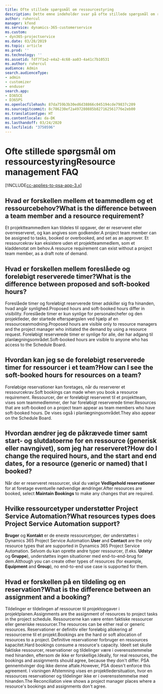 ```yaml
---
title: Ofte stillede spørgsmål om ressourcestyring
description: Dette emne indeholder svar på ofte stillede spørgsmål om ressourcestyring.
author: ruhercul
manager: kfend
ms.service: dynamics-365-customerservice
ms.custom:
- dyn365-projectservice
ms.date: 03/28/2019
ms.topic: article
ms.prod: ''
ms.technology: ''
ms.assetid: fdf7f1e2-e4a2-4c68-aa03-4a41c7b10531
ms.author: ruhercul
audience: Admin
search.audienceType:
- admin
- customizer
- enduser
search.app:
- D365CE
- D365PS
ms.openlocfilehash: 87da759b3b30ed6d38866c045194cde79837c209
ms.sourcegitcommit: 8c786230ef2a497280885b827162561776e2eb00
ms.translationtype: HT
ms.contentlocale: da-DK
ms.lasthandoff: 03/24/2020
ms.locfileid: "3750596"
---
```

# <a name="resource-management-faq"></a><span data-ttu-id="61ebc-103">Ofte stillede spørgsmål om ressourcestyring</span><span class="sxs-lookup"><span data-stu-id="61ebc-103">Resource management FAQ</span></span>

[!INCLUDE[cc-applies-to-psa-app-3.x](../includes/cc-applies-to-psa-app-3x.md)]

## <a name="what-is-the-difference-between-a-team-member-and-a-resource-requirement"></a><span data-ttu-id="61ebc-104">Hvad er forskellen mellem et teammedlem og et ressourcebehov?</span><span class="sxs-lookup"><span data-stu-id="61ebc-104">What is the difference between a team member and a resource requirement?</span></span>

<span data-ttu-id="61ebc-105">Et projektteammedlem kan tildeles til opgaver, der er reserveret eller overreserveret, og kan angives som godkender.</span><span class="sxs-lookup"><span data-stu-id="61ebc-105">A project team member can be assigned to tasks, booked or overbooked, and set as an approver.</span></span> <span data-ttu-id="61ebc-106">Et ressourcekrav kan eksistere uden et projektteammedlem, som et kladdenotat om behov.</span><span class="sxs-lookup"><span data-stu-id="61ebc-106">A resource requirement can exist without a project team member, as a draft note of demand.</span></span> 

## <a name="what-is-the-difference-between-proposed-and-soft-booked-hours"></a><span data-ttu-id="61ebc-107">Hvad er forskellen mellem foreslåede og foreløbigt reserverede timer?</span><span class="sxs-lookup"><span data-stu-id="61ebc-107">What is the difference between proposed and soft-booked hours?</span></span>

<span data-ttu-id="61ebc-108">Foreslåede timer og foreløbigt reserverede timer adskiller sig fra hinanden, hvad angår synlighed.</span><span class="sxs-lookup"><span data-stu-id="61ebc-108">Proposed hours and soft-booked hours differ in visibility.</span></span> <span data-ttu-id="61ebc-109">Foreslåede timer er kun synlige for personalechefer og den projektleder, der startede efterspørgslen ved hjælp af en ressourceanmodning.</span><span class="sxs-lookup"><span data-stu-id="61ebc-109">Proposed hours are visible only to resource managers and the project manager who initiated the demand by using a resource request.</span></span> <span data-ttu-id="61ebc-110">Foreløbigt reserverede timer er synlige for alle, der har adgang til planlægningsområdet.</span><span class="sxs-lookup"><span data-stu-id="61ebc-110">Soft-booked hours are visible to anyone who has access to the Schedule Board.</span></span>

## <a name="how-can-i-see-the-soft-booked-hours-for-resources-on-a-team"></a><span data-ttu-id="61ebc-111">Hvordan kan jeg se de foreløbigt reserverede timer for ressourcer i et team?</span><span class="sxs-lookup"><span data-stu-id="61ebc-111">How can I see the soft-booked hours for resources on a team?</span></span>

<span data-ttu-id="61ebc-112">Foreløbige reservationer kan foretages, når du reserverer et ressourcekrav.</span><span class="sxs-lookup"><span data-stu-id="61ebc-112">Soft bookings can made when you book a resource requirement.</span></span> <span data-ttu-id="61ebc-113">Ressourcer, der er foreløbigt reserveret til et projektteam, vises som teammedlemmer, der har foreløbigt reserverede timer.</span><span class="sxs-lookup"><span data-stu-id="61ebc-113">Resources that are soft-booked on a project team appear as team members who have soft-booked hours.</span></span> <span data-ttu-id="61ebc-114">De vises også i planlægningsområdet.</span><span class="sxs-lookup"><span data-stu-id="61ebc-114">They also appear on the Schedule Board.</span></span>

## <a name="how-do-i-change-the-required-hours-and-the-start-and-end-dates-for-a-resource-generic-or-named-that-i-booked"></a><span data-ttu-id="61ebc-115">Hvordan ændrer jeg de påkrævede timer samt start- og slutdatoerne for en ressource (generisk eller navngivet), som jeg har reserveret?</span><span class="sxs-lookup"><span data-stu-id="61ebc-115">How do I change the required hours, and the start and end dates, for a resource (generic or named) that I booked?</span></span>

<span data-ttu-id="61ebc-116">Når der er reserveret ressourcer, skal du vælge **Vedligehold reservationer** for at foretage eventuelle nødvendige ændringer.</span><span class="sxs-lookup"><span data-stu-id="61ebc-116">After resources are booked, select **Maintain Bookings** to make any changes that are required.</span></span>

## <a name="what-resources-types-does-project-service-automation-support"></a><span data-ttu-id="61ebc-117">Hvilke ressourcetyper understøtter Project Service Automation?</span><span class="sxs-lookup"><span data-stu-id="61ebc-117">What resources types does Project Service Automation support?</span></span>

<span data-ttu-id="61ebc-118">**Bruger** og **Kontakt** er de eneste ressourcetyper, der understøttes i Dynamics 365 Project Service Automation.</span><span class="sxs-lookup"><span data-stu-id="61ebc-118">**User** and **Contact** are the only resource types that are supported in Dynamics 365 Project Service Automation.</span></span> <span data-ttu-id="61ebc-119">Selvom du kan oprette andre typer ressourcer, (f.eks. **Udstyr** og **Gruppe**), understøttes ingen situationer med end-to-end-brug for dem.</span><span class="sxs-lookup"><span data-stu-id="61ebc-119">Although you can create other types of resources (for example, **Equipment** and **Group**), no end-to-end use case is supported for them.</span></span>

## <a name="what-is-the-difference-between-an-assignment-and-a-booking"></a><span data-ttu-id="61ebc-120">Hvad er forskellen på en tildeling og en reservation?</span><span class="sxs-lookup"><span data-stu-id="61ebc-120">What is the difference between an assignment and a booking?</span></span>

<span data-ttu-id="61ebc-121">Tildelinger er tildelingen af ressourcer til projektopgaver i projektplanen.</span><span class="sxs-lookup"><span data-stu-id="61ebc-121">Assignments are the assignment of resources to project tasks in the project schedule.</span></span> <span data-ttu-id="61ebc-122">Ressourcerne kan være enten faktiske ressourcer eller generiske ressourcer.</span><span class="sxs-lookup"><span data-stu-id="61ebc-122">The resources can be either real or generic resources.</span></span> <span data-ttu-id="61ebc-123">Reservationer er definitiv eller foreløbig allokering af ressourcerne til et projekt.</span><span class="sxs-lookup"><span data-stu-id="61ebc-123">Bookings are the hard or soft allocation of resources to a project.</span></span> <span data-ttu-id="61ebc-124">Definitive reservationer forbruger en ressources kapacitet.</span><span class="sxs-lookup"><span data-stu-id="61ebc-124">Hard bookings consume a resource's capacity.</span></span> <span data-ttu-id="61ebc-125">Ideelt set skulle faktiske ressourcer, reservationer og tildelinger være i overensstemmelse med hinanden, eftersom de ikke er forskellige.</span><span class="sxs-lookup"><span data-stu-id="61ebc-125">Ideally, for real resources, the bookings and assignments should agree, because they don't differ.</span></span> <span data-ttu-id="61ebc-126">PSA gennemtvinger dog ikke denne aftale.</span><span class="sxs-lookup"><span data-stu-id="61ebc-126">However, PSA doesn't enforce this agreement.</span></span> <span data-ttu-id="61ebc-127">I visningen Afstemning vises en projektledersituation, hvor en ressources reservationer og tildelinger ikke er i overensstemmelse med hinanden.</span><span class="sxs-lookup"><span data-stu-id="61ebc-127">The Reconciliation view shows a project manager places where a resource's bookings and assignments don't agree.</span></span>
